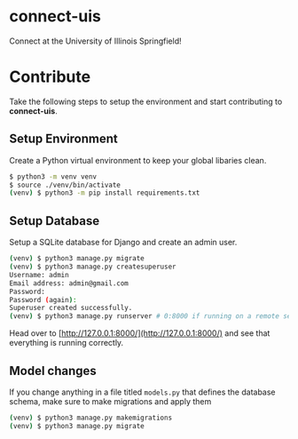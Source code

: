 # connect-uis
Connect at the University of Illinois Springfield!

# Contribute

Take the following steps to setup the environment and start contributing to **connect-uis**.

## Setup Environment

Create a Python virtual environment to keep your global libaries clean.

```bash
$ python3 -m venv venv
$ source ./venv/bin/activate
(venv) $ python3 -m pip install requirements.txt
```

## Setup Database

Setup a SQLite database for Django and create an admin user.

```bash
(venv) $ python3 manage.py migrate
(venv) $ python3 manage.py createsuperuser
Username: admin
Email address: admin@gmail.com
Password: 
Password (again):
Superuser created successfully.
(venv) $ python3 manage.py runserver # 0:8000 if running on a remote server
```

Head over to [http://127.0.0.1:8000/](http://127.0.0.1:8000/) and see that everything is running correctly.

## Model changes

If you change anything in a file titled `models.py` that defines the database schema, make sure to make migrations and apply them

```bash
(venv) $ python3 manage.py makemigrations
(venv) $ python3 manage.py migrate
```